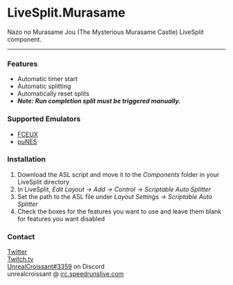# LiveSplit.Murasame
Nazo no Murasame Jou (The Mysterious Murasame Castle) LiveSplit component.  

-----

### Features  
* Automatic timer start
* Automatic splitting
* Automatically reset splits
* ***Note: Run completion split must be triggered manually.*** 

### Supported Emulators
* [FCEUX](http://www.fceux.com/web/home.html)
* [puNES](https://github.com/punesemu/puNES/releases)

### Installation  
1) Download the ASL script and move it to the *Components* folder in your LiveSplit directory
2) In LiveSplit, *Edit Layout -> Add -> Control -> Scriptable Auto Splitter*
3) Set the path to the ASL file under *Layout Settings -> Scriptable Auto Splitter*
4) Check the boxes for the features you want to use and leave them blank for features you want disabled

### Contact  
[Twitter](https://twitter.com/unrealcroissant)  
[Twitch.tv](https://twitch.tv/unrealcroissant)  
[UnrealCroissant#3359](https://discordapp.com/) on Discord  
unrealcroissant @ [irc.speedrunslive.com](http://www.speedrunslive.com/channel/)
